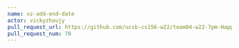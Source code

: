 ```yaml
---
name: vz-add-end-date
actor: vickyzhoujy
pull_request_url: https://github.com/ucsb-cs156-w22/team04-w22-7pm-HappyCows/pull/70
pull_request_num: 70
---
```


